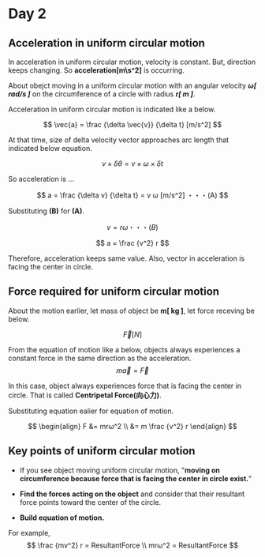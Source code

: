 # Day 2

## Acceleration in uniform circular motion
In acceleration in uniform circular motion, velocity is constant. But, direction keeps changing. So **acceleration[m\s^2]** is occurring.

About obejct moving in a uniform circular motion with an angular velocity ***ω[ rad/s ]*** on the circumference of a circle with radius ***r[ m ]***.

Acceleration in uniform circular motion is indicated like a below.

$$
\vec{a} = \frac {\delta \vec{v}} {\delta t} [m/s^2]
$$

At that time, size of delta velocity vector approaches arc length that indicated below equation.

$$ v \times \delta \theta  = v \times ω \times \delta t$$

So acceleration is ...

$$
a = \frac {\delta v} {\delta t} = v ω [m/s^2] ・・・(A)
$$

Substituting **(B)** for **(A)**.

$$
v = rω ・・・(B)
$$

$$
a = \frac {v^2} r
$$

Therefore, acceleration keeps same value. Also, vector in acceleration is facing the center in circle.

## Force required for uniform circular motion
About the motion earlier, let mass of object be **m[ kg ]**, let force receving be below.

$$ \vec{F} [N]$$

From the equation of motion like a below, objects always experiences a constant force in the same direction as the acceleration.
$$ m \vec{a} = \vec{F}$$

In this case, object always experiences force that is facing the center in circle. That is called **Centripetal Force(向心力)**.

Substituting equation ealier for equation of motion.

$$
\begin{align}
F &= mrω^2 \\
&= m \frac {v^2} r
\end{align}
$$

## Key points of uniform circular motion

- If you see object moving uniform circular motion, "**moving on circumference because force that is facing the center in circle exist.**"

- **Find the forces acting on the object** and consider that their resultant force points toward the center of the circle.

- **Build equation of motion.**

For example, 
$$
\frac {mv^2} r = ResultantForce \\
mrω^2 = ResultantForce
$$
